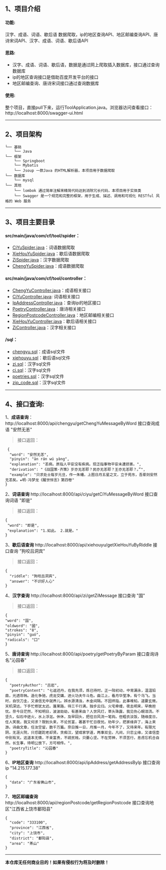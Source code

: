 ## 1、项目介绍  
 #### 功能:
 汉字、成语、词语、歇后语 数据爬取，ip的地区查询API、地区邮编查询API、唐诗宋词API、汉字、成语、词语、歇后语API 
 #### 思路:
 * 汉字、成语、词语、歇后语，数据是通过网上爬取插入数据库，接口通过查询数据库
 * ip的地区查询接口是借助百度开发平台的接口
 * 地区邮编查询、唐诗宋词接口通过查询数据库
 #### 使用:
  整个项目，直接pull下来，运行ToolApplication.java。浏览器访问查看接口：http://localhost:8000/swagger-ui.html
***
## 2、项目架构
```
└── 基础
    └── Java
└── 框架
    └── Springboot
    └── Mybatis
    └── Jsoup 一款Java 的HTML解析器，本项目用于数据爬取
└── 数据库
    └── mysql
└── 其他
    └── lombok 通过简单注解来精简代码达到消除冗长代码，本项目用于实体类
    └── Swagger 是一个规范和完整的框架，用于生成、描述、调用和可视化 RESTful 风格的 Web 服务
```
***
## 3、项目主要目录  
#### src/main/java/com/cf/tool/spider：
* [CiYuSpider.java](https://github.com/caov/tool/blob/master/src/main/java/com/cf/tool/spider/CiYuSpider.java)：词语数据爬取   
* [XieHouYuSpider.java](https://github.com/caov/tool/blob/master/src/main/java/com/cf/tool/spider/XieHouYuSpider.java)：歇后语数据爬取  
* [ZiSpider.java](https://github.com/caov/tool/blob/master/src/main/java/com/cf/tool/spider/ZiSpider.java)：汉字数据爬取  
* [ChengYuSpider.java](https://github.com/caov/tool/blob/master/src/main/java/com/cf/tool/spider/ChengYuSpider.java)：成语数据爬取  

 #### src/main/java/com/cf/tool/controller： 
* [ChengYuController.java](https://github.com/caov/tool/blob/master/src/main/java/com/cf/tool/controller/ChengYuController.java)：成语相关接口  
* [CiYuController.java](https://github.com/caov/tool/blob/master/src/main/java/com/cf/tool/controller/CiYuController.java): 词语相关接口   
* [IpAddressController.java](https://github.com/caov/tool/blob/master/src/main/java/com/cf/tool/controller/IpAddressController.java)：查询ip的地区接口  
* [PoetryController.java](https://github.com/caov/tool/blob/master/src/main/java/com/cf/tool/controller/PoetryController.java)：唐诗相关接口  
* [RegionPostcodeController.java](https://github.com/caov/tool/blob/master/src/main/java/com/cf/tool/controller/RegionPostcodeController.java)：地区邮编相关接口   
* [XieHouYuController.java](https://github.com/caov/tool/blob/master/src/main/java/com/cf/tool/controller/XieHouYuController.java)：歇后语相关接口  
* [ZiController.java](https://github.com/caov/tool/blob/master/src/main/java/com/cf/tool/controller/ZiController.java)：汉字相关接口  

#### /sql：
* [chengyu.sql](https://github.com/caov/tool/tree/master/sql)：成语sql文件 
* [xiehouyu.sql](https://github.com/caov/tool/tree/master/sql)：歇后语sql文件 
* [zi.sql](https://github.com/caov/tool/tree/master/sql)：汉字sql文件 
* [ci.sql](https://github.com/caov/tool/tree/master/sql)：汉字sql文件 
* [poetries.sql](https://github.com/caov/tool/tree/master/sql)：汉字sql文件 
* [zip_code.sql](https://github.com/caov/tool/tree/master/sql)：汉字sql文件 
***
## 4、接口查询: 
1、**成语查询**： http://localhost:8000/api/chengyu/getChengYuMessageByWord 接口查询成语 "安然无恙"  
>接口返回：
```
 {
  "word": "安然无恙",
  "pinyin": "ān rán wú yàng",
  "explanation": "恙病。原指人平安没有疾病。现泛指事物平安未遭损害。",
  "derivation": "《战国策·齐策》岁亦无恙耶？民亦无恙耶？王亦无恙耶？。”",
  "example": "只求处士每岁元旦，作一朱幡，上图日月五星之文，立于苑东，吾辈则安然无恙矣。★明·冯梦龙《醒世恒言》第四卷"
}
 ```
2、**词语查询** http://localhost:8000/api/ciyu/getCiYuMessageByWord 接口查询词语 "即是"
>接口返回： 
 ```
{
  "word": "即是",
  "explanation": "1.如此。 2.就是。"
}
 ```
3、**歇后语查询** http://localhost:8000/api/xiehouyu/getXieHouYuByRiddle 接口查询 "狗咬吕洞宾"  
>接口返回：
 ```
 {
   "riddle": "狗咬吕洞宾",
   "answer": "不识好人心"
 }
 ```
 4、**汉字查询** http://localhost:8000/api/zi/getZiMessage 接口查询 "国"  
>接口返回：
  ```
{
  "word": "国",
  "oldword": "國",
  "strokes": "8",
  "pinyin": "ɡuó",
  "radicals": "囗"
}
```
5、**唐诗查询** http://localhost:8000/api/poetry/getPoetryByParam 接口查询诗名"沁园春"
>接口返回：
```
{
  "poetryAuthor": "吕岩",
  "poetryContent": "七返还丹，在我先须，炼已待时。正一阳初动，中宵漏永，温温铅鼎，光透帘帏。造化争驰，虎龙交媾，进火功夫牛斗危。曲江上，看月华莹净，有个乌飞。当时，自饮刀圭，又谁信无中就养儿。辨水源清浊，木金间隔。不因师指，此事难知。道要玄微，天机深远，下手忙修犹太迟。蓬莱路，待三千行满，独步云归。火宅牵缠，夜去明来，早晚担忧。奈今日茫然，不知明日，波波劫劫，有甚来由？人世风灯，草头珠露，我见伤心眼泪流。不坚久，似石中迸火，水上浮沤。休休，及早回头，把往日风流一笔钩。但粗衣淡饭，随缘度日，任人笑我，我又何求？限到头来，不论贫富，著甚干忙日夜忧。劝年少，把家缘弃了，海上来游。诗曲文章，任汝空留，数千万篇。奈日推一日，月推一月，今年不了，又待来年。有限光阴，无涯火院，只恐蹉跎老却贤。贪痴汉，望成家学道，两事双全。凡间，只恋尘缘，又谁信壶中别有天。这道本无情，不亲富贵，不疏贫贱，只要心坚。不在劳神，不须苦行，息虑忘机合自然。长生事，待明公放下，方可相传。",
  "poetryTitle": "沁园春"
}
```
6、**IP地区查询** http://localhost:8000/api/ipAddress/getAddressByIp 接口查询ip "14.215.177.38" 
```
{
  "data": "广东省佛山市",
}
```
7、**地区邮编查询** http://localhost:8000/api/regionPostcode/getRegionPostcode 接口查询地区"江西省上饶市鄱阳县"  
```
{
  "code": "333100",
  "province": "江西省",
  "city": "上饶市",
  "district": "鄱阳县",
  "area": "茶山"
}
```

***
**本仓库无任何商业目的！如果有侵权行为将及时删除！**
    
